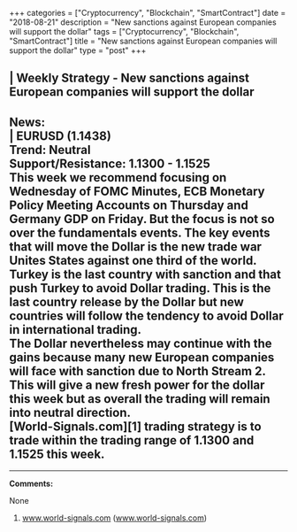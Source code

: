 +++
categories = ["Cryptocurrency", "Blockchain", "SmartContract"]
date = "2018-08-21"
description = "New sanctions against European companies will support the dollar"
tags = ["Cryptocurrency", "Blockchain", "SmartContract"]
title = "New sanctions against European companies will support the dollar"
type = "post"
+++

| **Weekly Strategy - New sanctions against European companies will
support the dollar**  
---  
**News:**  
|  EURUSD (1.1438)  
Trend: Neutral  
Support/Resistance: 1.1300 - 1.1525  
This week we recommend focusing on Wednesday of FOMC Minutes, ECB
Monetary Policy Meeting Accounts on Thursday and Germany GDP on Friday.
But the focus is not so over the fundamentals events. The key events
that will move the Dollar is the new trade war Unites States against one
third of the world. Turkey is the last country with sanction and that
push Turkey to avoid Dollar trading. This is the last country release by
the Dollar but new countries will follow the tendency to avoid Dollar in
international trading.  
The Dollar nevertheless may continue with the gains because many new
European companies will face with sanction due to North Stream 2. This
will give a new fresh power for the dollar this week but as overall the
trading will remain into neutral direction.  
[World-Signals.com][1] trading strategy is to trade within the trading
range of 1.1300 and 1.1525 this week.  
---  
  
* * *

**Comments:**  
  
None  
  
  

   1. www.world-signals.com (www.world-signals.com)